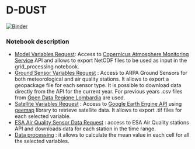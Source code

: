 # D-DUST
[![Binder](https://mybinder.org/badge_logo.svg)](https://mybinder.org/v2/gh/opengeolab/D-DUST.git/WP2)
### Notebook description
- [Model Variables Request](https://github.com/opengeolab/D-DUST/blob/WP2/Model%20Variables%20Request.ipynb): Access to [Copernicus Atmosphere Monitoring Service](https://atmosphere.copernicus.eu/data) API and allows to export NetCDF files to be used as input in the grid_processing notebook.
- [Ground Sensor Variables Request](https://github.com/opengeolab/D-DUST/blob/WP2/ARPA_API_ground_sensors.ipynb) : Access to ARPA Ground Sensors for both meteorological and air quality stations. It allows to export a geopackage file for each sensor type. It is possible to download data directly from the API for the current year. For previous years .csv files from [Open Data Regione Lombardia](https://www.dati.lombardia.it/) are used.
- [Satellite Variables Request](https://github.com/opengeolab/D-DUST/blob/WP2/GEE_API.ipynb) : Access to [Google Earth Engine API](https://developers.google.com/earth-engine/datasets) using [geemap](https://geemap.org/) library to retrieve satellite data. It allows to export .tif files for each selected variable.
- [ESA Air Quality Sensor Data Request](https://github.com/opengeolab/D-DUST/blob/WP2/AQ_ESA_Stations.ipynb) : access to ESA Air Quality stations API and downloads data for each station in the time range.
- [Data processing](https://github.com/opengeolab/D-DUST/blob/WP2/grid_processing.ipynb) : it allows to calculate the mean value in each cell for all the selected variables.

